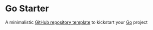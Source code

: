# Go Starter

A minimalistic [GitHub repository template](https://docs.github.com/en/repositories/creating-and-managing-repositories/creating-a-repository-from-a-template) to kickstart your [Go](https://go.dev/) project
